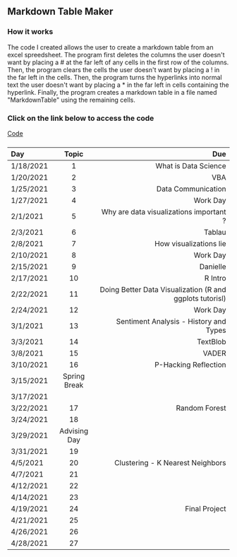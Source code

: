 ## Markdown Table Maker
### How it works
The code I created allows the user to create a markdown table from an excel spreedsheet.
The program first deletes the columns the user doesn't want by placing a # at the far left of any cells in the first row of the columns. 
Then, the program clears the cells the user doesn't want by placing a ! in the far left in the cells.
Then, the program turns the hyperlinks into normal text the user doesn't want by placing a * in the far left in cells containing the hyperlink.
Finally, the program creates a markdown table in a file named "MarkdownTable" using the remaining cells.
### Click on the link below to access the code
[Code](https://github.com/Violagameboy/AdvancedDataScience/blob/gh-pages/Markdown/Code.txt)
###
Day|Topic|Due
|:---- |:----:| ----:|
1/18/2021|1|What is Data Science |
1/20/2021|2|VBA|HW1 - Excel
1/25/2021|3|Data Communication|
1/27/2021|4|Work Day|HW2 - VBA
2/1/2021|5|Why are data visualizations important ?|Reading Due - Florence Nightengale
2/3/2021|6|Tablau|COVID Risk Calculator
2/8/2021|7|How visualizations lie|Reading Due - Differnet Kinds of Data Visualization
2/10/2021|8|Work Day|HW 3 - Tablau
2/15/2021|9|Danielle|Reading Due - How Charts Lie
2/17/2021|10|R Intro|
2/22/2021|11| Doing Better Data Visualization (R and ggplots tutorisl)|Why Data is good for governments to provide
2/24/2021|12|Work Day|HW 4 - ggplots
3/1/2021|13|Sentiment Analysis - History and Types|Data Annonymity
3/3/2021|14|TextBlob|Reading Due - How to un annonymize data
3/8/2021|15|VADER|De-Annonymizing Data
3/10/2021|16| P-Hacking Reflection|HW 5 - Sentiment Analysis
3/15/2021|Spring Break||More P-Hacking
3/17/2021|||
3/22/2021|17|Random Forest|
3/24/2021|18||
3/29/2021|Advising Day||
3/31/2021|19||HW 6 - Random Forest
4/5/2021|20|Clustering - K Nearest Neighbors|
4/7/2021|21||Possible Reading - Proxy Discrimination - When AI find predictive proxies for race - because society is segregated in this way. 
4/12/2021|22||
4/14/2021|23||HW 6 - Clustering
4/19/2021|24|Final Project|
4/21/2021|25||
4/26/2021|26||
4/28/2021|27||
